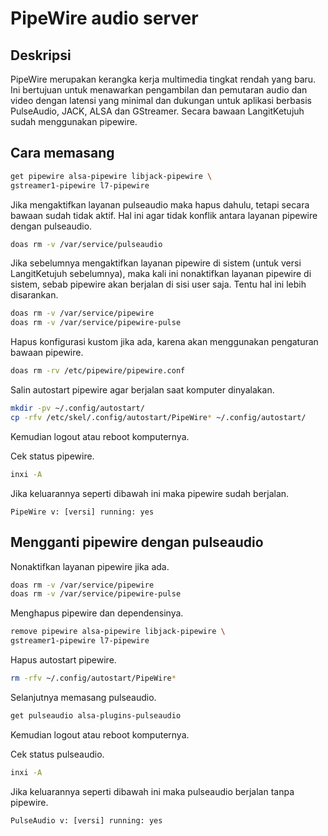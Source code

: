# PipeWire audio server

## Deskripsi

PipeWire merupakan kerangka kerja multimedia tingkat rendah yang baru. Ini bertujuan untuk menawarkan pengambilan dan pemutaran audio dan video dengan latensi yang minimal dan dukungan untuk aplikasi berbasis PulseAudio, JACK, ALSA dan GStreamer. Secara bawaan LangitKetujuh sudah menggunakan pipewire.

## Cara memasang

```sh
get pipewire alsa-pipewire libjack-pipewire \
gstreamer1-pipewire l7-pipewire
```

Jika mengaktifkan layanan pulseaudio maka hapus dahulu, tetapi secara bawaan sudah tidak aktif. Hal ini agar tidak konflik antara layanan pipewire dengan pulseaudio.

```sh
doas rm -v /var/service/pulseaudio
```

Jika sebelumnya mengaktifkan layanan pipewire di sistem (untuk versi LangitKetujuh sebelumnya), maka kali ini nonaktifkan layanan pipewire di sistem, sebab pipewire akan berjalan di sisi user saja. Tentu hal ini lebih disarankan.

```sh
doas rm -v /var/service/pipewire
doas rm -v /var/service/pipewire-pulse
```

Hapus konfigurasi kustom jika ada, karena akan menggunakan pengaturan bawaan pipewire.

```sh
doas rm -rv /etc/pipewire/pipewire.conf
```

Salin autostart pipewire agar berjalan saat komputer dinyalakan.

```sh
mkdir -pv ~/.config/autostart/
cp -rfv /etc/skel/.config/autostart/PipeWire* ~/.config/autostart/
```

Kemudian logout atau reboot komputernya.

Cek status pipewire.

```sh
inxi -A
```

Jika keluarannya seperti dibawah ini maka pipewire sudah berjalan.

`PipeWire v: [versi] running: yes`

## Mengganti pipewire dengan pulseaudio

Nonaktifkan layanan pipewire jika ada.

```sh
doas rm -v /var/service/pipewire
doas rm -v /var/service/pipewire-pulse
```

Menghapus pipewire dan dependensinya.

```sh
remove pipewire alsa-pipewire libjack-pipewire \
gstreamer1-pipewire l7-pipewire
```

Hapus autostart pipewire.

```sh
rm -rfv ~/.config/autostart/PipeWire*
```

Selanjutnya memasang pulseaudio.

```sh
get pulseaudio alsa-plugins-pulseaudio
```

Kemudian logout atau reboot komputernya.

Cek status pulseaudio.

```sh
inxi -A
```

Jika keluarannya seperti dibawah ini maka pulseaudio berjalan tanpa pipewire.

`PulseAudio v: [versi] running: yes`
